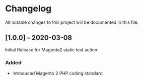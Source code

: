 # Changelog

All notable changes to this project will be documented in this file.

## [1.0.0] - 2020-03-08

Initial Release for Magento2 static test action

### Added

- Introduced Magento 2 PHP coding standard